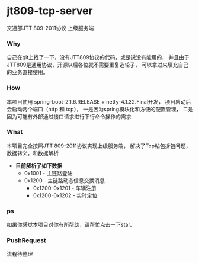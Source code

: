 # jt809-tcp-server
交通部JTT 809-2011协议 上级服务端

### Why
自己在git上找了一下，没有JTT809协议的代码，或是说没有能用的，
并且由于JTT809是通用协议，开源以后各位就不需要重复造轮子，
可以拿过来填充自己的业务直接使用。

### How
本项目使用 spring-boot-2.1.6.RELEASE + netty-4.1.32.Final开发，
项目启动后会启动两个端口（http 和 tcp），
一是因为spring模块化和方便的配置管理，
二是因为可能有外部通过接口请求进行下行命令操作的需求

### What
本项目完全按照JTT 809-2011协议实现上级服务端，
解决了Tcp粘包拆包问题，数据转义，和数据解析
* __目前解析了如下数据__
    * 0x1001 - 主链路登陆<br/>
    * 0x1200 - 主链路动态信息交换消息<br/>
        * 0x1200-0x1201 - 车辆注册<br/>
        * 0x1200-0x1202 - 实时定位<br/>

### ps
如果你感觉本项目对你有所帮助，请帮忙点击一下star。

### PushRequest
流程待整理
